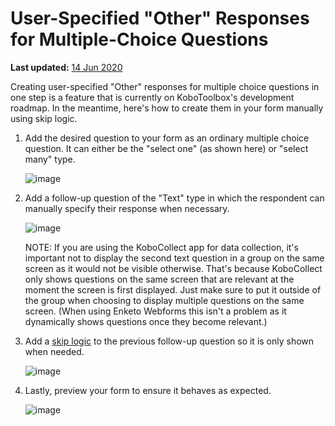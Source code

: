 # User-Specified "Other" Responses for Multiple-Choice Questions
**Last updated:** <a href="https://github.com/kobotoolbox/docs/blob/0dc2b1c2abdbd9df3155210e554f35dc6d1be2ed/source/user_specified_other.md" class="reference">14 Jun 2020</a>

Creating user-specified "Other" responses for multiple choice questions in one
step is a feature that is currently on KoboToolbox's development roadmap. In the meantime, here's how to create them in your form manually using skip logic.

1. Add the desired question to your form as an ordinary multiple choice question. It can either be the "select one" (as shown here) or "select many" type.

    ![image](/images/user_specified_other/type.png)

2. Add a follow-up question of the "Text" type in which the respondent can manually specify their response when necessary.

    ![image](/images/user_specified_other/text.png)  

    NOTE: If you are using the KoboCollect app for data collection, it's important not to display the second text question in a group on the same screen as it would not be visible otherwise. That's because KoboCollect only shows questions on the same screen that are relevant at the moment the screen is first displayed. Just make sure to put it outside of the group when choosing to display multiple questions on the same screen. (When using Enketo Webforms this isn't a problem as it dynamically shows questions once they become relevant.) 

3. Add a [skip logic](skip_logic.md) to the previous follow-up question so it is only shown when needed.

    ![image](/images/user_specified_other/skip_logic.png)

4. Lastly, preview your form to ensure it behaves as expected.

    ![image](/images/user_specified_other/preview.png)
